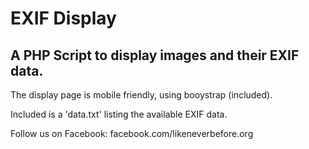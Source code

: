 # EXIF Display  
  
## A PHP Script to display images and their EXIF data.  
  
The display page is mobile friendly, using booystrap (included).  
  
Included is a 'data.txt' listing the available EXIF data.

Follow us on Facebook: facebook.com/likeneverbefore.org